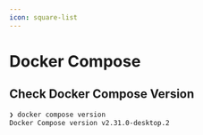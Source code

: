 ```yaml
---
icon: square-list
---
```


# Docker Compose

## Check Docker Compose Version

```bash
❯ docker compose version  
Docker Compose version v2.31.0-desktop.2
```

